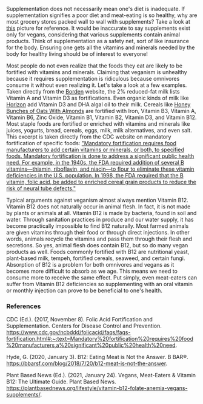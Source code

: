 Supplementation does not necessarily mean one's diet is inadequate. If supplementation signifies a poor diet and meat-eating is so healthy, why are most grocery stores packed wall to wall with supplements? Take a look at [this](https://thumbs.dreamstime.com/b/vitamin-supplement-aisle-walmart-superstore-orlando-fl-usa-variety-supplemental-pill-capsule-products-172155507.jpg) picture for reference. It would be inaccurate to say supplements exist only for vegans, considering that various supplements contain animal products. Think of supplementation as a safety net, sort of like insurance for the body. Ensuring one gets all the vitamins and minerals needed by the body for healthy living should be of interest to everyone!

Most people do not even realize that the foods they eat are likely to be fortified with vitamins and minerals. Claiming that veganism is unhealthy because it requires supplementation is ridiculous because omnivores consume it without even realizing it. Let's take a look at a few examples.
Taken directly from the [Borden](https://www.bordendairy.com/product/2-percent-reduced-fat-milk/) website, the 2% reduced-fat milk lists Vitamin A and Vitamin D3 as fortifications. Even organic kinds of milk like [Horizon](https://i5.walmartimages.com/asr/e1654cef-6493-461b-850c-8f3aa94cf36b.ed0f6133a50fb81912cfd9ab8490e229.jpeg?odnWidth=undefined&odnHeight=undefined&odnBg=ffffff) add Vitamin D3 and DHA algal oil to their milk. Cereals like [Honey Bunches of Oats
With Almonds](https://www.honeybunchesofoats.com/products/with-almonds/) are fortified with Iron, Vitamin B3, Vitamin A, Vitamin B6, Zinc Oxide, Vitamin B1, Vitamin B2, Vitamin D3, and Vitamin B12. Most staple foods are fortified or enriched with vitamins and minerals like juices, yogurts, bread, cereals, eggs, milk, milk alternatives, and even salt. This excerpt is taken directly from the CDC website on mandatory fortification of specific foods: ["Mandatory fortification requires food manufacturers to add certain vitamins or minerals, or both, to specified foods. Mandatory fortification is done to address a significant public health need. For example, in the 1940s, the FDA required addition of several B vitamins—thiamin, riboflavin, and niacin—to flour to eliminate these vitamin deficiencies in the U.S. population. In 1998, the FDA required that the B vitamin, folic acid, be added to enriched cereal grain products to reduce the risk of neural tube defects."](https://www.cdc.gov/ncbddd/folicacid/faqs/faqs-fortification.html#:~:text=Mandatory%20fortification%20requires%20food%20manufacturers,a%20significant%20public%20health%20need.) 

Typical arguments against veganism almost always mention Vitamin B12. Vitamin B12 does not naturally occur in animal flesh. In fact, it is not made by plants or animals at all. Vitamin B12 is made by bacteria, found in soil and water. Through sanitation practices in produce and our water supply, it has become practically impossible to find B12 naturally. Most farmed animals are given vitamins through their food or through direct injections. In other words, animals recycle the vitamins and pass them through their flesh and secretions. So yes, animal flesh does contain B12, but so do many vegan products as well. Foods commonly fortified with B12 are nutritional yeast, plant-based milk, tempeh, fortified cereals, seaweed, and certain fungi. Absorption of B12 is a problem for both omnivores and vegans as it becomes more difficult to absorb as we age. This means we need to consume more to receive the same effect. Put simply, even meat-eaters can suffer from Vitamin B12 deficiencies so supplementing with an oral vitamin or monthly injection can prove to be beneficial to one's health. 

### References

CDC (Ed.). (2017, November 8). Folic Acid Fortification and Supplementation. Centers for Disease Control and Prevention. https://www.cdc.gov/ncbddd/folicacid/faqs/faqs-fortification.html#:~:text=Mandatory%20fortification%20requires%20food%20manufacturers,a%20significant%20public%20health%20need. 

Hyde, G. (2020, January 3). B12: Eating Meat is Not the Answer. B BAR®. https://bbarsf.com/blog/2018/7/20/b12-meat-is-not-the-answer. 

Plant Based News (Ed.). (2021, January 24). Vegans, Meat-Eaters &amp; Vitamin B12: The Ultimate Guide. Plant Based News. https://plantbasednews.org/lifestyle/vitamin-b12-folate-anemia-vegans-supplements/. 